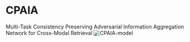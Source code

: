 # CPAIA
Multi-Task Consistency Preserving Adversarial Information Aggregation Network for Cross-Modal Retrieval
![CPAIA-model](http://cdn.ziuch.cn/cross-modal-retrieval/CPAIA/CPAIA-model-1-30-1.png)
